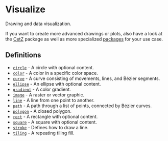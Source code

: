 # Visualize

Drawing and data visualization.

If you want to create more advanced drawings or plots, also have a look at the
[CetZ](https://github.com/johannes-wolf/cetz) package as well as more
specialized [packages]($universe) for your use case.


## Definitions

- [`circle`](/reference/library/visualize/circle/) - A circle with optional content.
- [`color`](/reference/library/visualize/color/) - A color in a specific color space.
- [`curve`](/reference/library/visualize/curve/) - A curve consisting of movements, lines, and Bézier segments.
- [`ellipse`](/reference/library/visualize/ellipse/) - An ellipse with optional content.
- [`gradient`](/reference/library/visualize/gradient/) - A color gradient.
- [`image`](/reference/library/visualize/image/) - A raster or vector graphic.
- [`line`](/reference/library/visualize/line/) - A line from one point to another.
- [`path`](/reference/library/visualize/path/) - A path through a list of points, connected by Bézier curves.
- [`polygon`](/reference/library/visualize/polygon/) - A closed polygon.
- [`rect`](/reference/library/visualize/rect/) - A rectangle with optional content.
- [`square`](/reference/library/visualize/square/) - A square with optional content.
- [`stroke`](/reference/library/visualize/stroke/) - Defines how to draw a line.
- [`tiling`](/reference/library/visualize/tiling/) - A repeating tiling fill.

